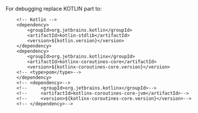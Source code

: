 For debugging replace KOTLIN part to:
<!-- Kotlin -->
        <!-- Kotlin -->
        <dependency>
            <groupId>org.jetbrains.kotlin</groupId>
            <artifactId>kotlin-stdlib</artifactId>
            <version>${kotlin.version}</version>
        </dependency>
        <dependency>
            <groupId>org.jetbrains.kotlinx</groupId>
            <artifactId>kotlinx-coroutines-core</artifactId>
            <version>${kotlinx-coroutines-core.version}</version>
        <!-- <type>pom</type>-->
        </dependency>
        <!-- <dependency>-->
        <!--     <groupId>org.jetbrains.kotlinx</groupId>-->
        <!--     <artifactId>kotlinx-coroutines-core-jvm</artifactId>-->
        <!--     <version>${kotlinx-coroutines-core.version}</version>-->
        <!-- </dependency>-->
<!-- Kotlin -->

[//]: # (https://en.wikipedia.org/wiki/ANSI_escape_code)